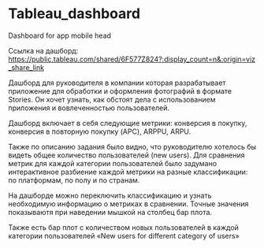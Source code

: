 # Tableau_dashboard
Dashboard for app mobile head

Ссылка на дашборд:
https://public.tableau.com/shared/6F577Z824?:display_count=n&:origin=viz_share_link

Дашборд для руководителя в компании которая разрабатывает приложение для обработки и оформления фотографий в формате Stories. Он хочет узнать, как обстоят дела с использованием приложения и вовлеченностью пользователей.

Дашборд включает в себя следующие метрики: конверсия в покупку, конверсия в повторную покупку (APC), ARPPU, ARPU.

Также по описанию задания было видно, что руководителю хотелось бы видеть общее количество пользователей (new users).
Для сравнения метрик для каждой категории пользователей было задумано интерактивное разбиение каждой метрики на разные 
классификации: по платформам, по полу и по странам. 

На дашборде можно переключить классификацию и узнать необходимую информацию о метриках в сравнении. 
Точные значения показываютя при наведении мышкой на столбец бар плота.

Также есть бар плот с количеством новых пользователей в каждой категории пользователей «New users for different category of users»
